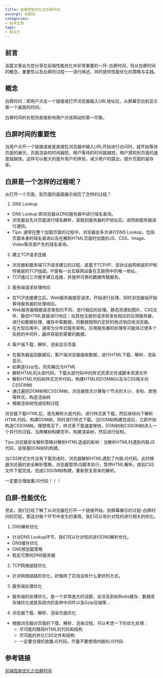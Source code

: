 ```yaml
---
title: 前端性能优化之白屏时间
excerpt: 如题目
categories:
- 技术文章
tags:
- 软实力
---
```


## 前言
该篇文章会为您分享在前端性能优化中非常重要的一环-白屏时间，将从白屏时间的概念、重要性以及白屏的过程一一进行阐述，同时提供性能优化的策略与实践。

## 概念
白屏时间：即用户点击一个链接或打开浏览器输入URL地址后，从屏幕空白到显示第一个画面的时间。

白屏时间的长短将直接影响用户对该网站的第一印象。

## 白屏时间的重要性
当用户点开一个链接或者是直接在浏览器中输入URL开始进行访问时，就开始等待页面的展示。页面渲染的时间越短，用户等待的时间就越短，用户感知到页面的速度就越快。这样可以极大的提升用户的体验，减少用户的跳出，提升页面的留存率。

## 白屏是一个怎样的过程呢？
从打开一个页面，到页面的画面展示经历了怎样的过程？
1. DNS Lookup
  - DNS Lookup 即浏览器从DNS服务器中进行域名查询。
  - 浏览器会先对页面进行域名解析，获取到服务器的IP地址后，进而和服务器进行通信。
  - Tips: 通常在整个加载页面的过程中，浏览器会多次进行DNS Lookup，包括页面本身的域名查询以及在解析HTML页面时加载的JS、CSS、Image、Video等资源产生的域名查询。
2. 建立TCP请求连接
  - 浏览器和服务端TCP请求建立的过程，是基于TCP/IP，该协议由网络层的IP和传输层的TCP组成。IP是每一台互联网设备在互联网中的唯一地址。
  - TCP通过三次握手建立连接，并提供可靠的数据传输服务。
3. 服务端请求处理响应
  - 在TCP连接建立后，Web服务器接受请求，开始进行处理，同时浏览器端开始等待服务器的处理响应。
  - Web服务器根据请求类型的不同，进行相应的处理。静态资源如图片、CSS文件、静态HTML直接进行响应；如其他注册的请求转发给相应的应用服务器，进行如数据处理、缓存中取数据，将数据按照约定好的格式响应给浏览器。
  - 在大型应用中，通常为分布式服务架构，应用服务器的处理有可能经过很多个系统的中间件，最终获取到需要的数据。
4. 客户端下载、解析、渲染显示页面
  - 在服务器返回数据后，客户端浏览器接收数据，进行HTML下载、解析、渲染显示。
  - 如果是Gzip包，则先解压为HTML
  - 解析HTML的头部代码，下载头部代码中的样式资源文件或脚本资源文件
  - 解析HTML代码和样式文件代码，构建HTML的DOM树以及与CSS相关的CSSOM树
  - 通过遍历DOM树和CSSOM树，浏览器依次计算每个节点的大小、坐标、颜色等样式，构造渲染树
  - 根据渲染树完成绘制过程

浏览器下载HTML后，首先解析头部代码，进行样式表下载，然后继续向下解析HTML代码，构建DOM树，同时进行样式下载。当DOM树构建完成后，立即开始构造CSSOM树。理想情况下，样式表下载速度够快，DOM树和CSSOM树进入一个并行的过程，当两棵树构建完毕，构建渲染树，然后进行绘制。

Tips:浏览器安全解析策略对解析HTML造成的影响：当解析HTML时遇到内联JS代码，会阻塞DOM树的构建。

当CSS样式文件没有下载完成时，浏览器解析HTML遇到了内联JS代码，此时根据浏览器的安全解析策略，浏览器暂停JS脚本执行，暂停HTML解析。直到CSS文件下载完成，完成CSSOM树构建，重新恢复原来的解析。

一定要合理放置JS代码！！！

## 白屏-性能优化
至此，我们已经了解了从浏览器在打开一个链接开始，到屏幕展示的过程-白屏时间的历程，那这对每个环节中发生的事情，我们可以有针对性的进行相关的优化。
1. DNS解析优化
  - 针对DNS Lookup环节，我们可以针对性的进行DNS解析优化。
  - DNS缓存优化
  - DNS预加载策略
  - 稳定可靠的DNS服务器
2. TCP网络链路优化
  - 针对网络链路的优化，好像除了花钱没有什么更好的方式。
3. 服务端处理优化
  - 服务端的处理优化，是一个非常庞大的话题，会涉及到如Redis缓存、数据库存储优化或是系统内的各种中间件以及Gzip压缩等…
4. 浏览器下载、解析、渲染页面优化
  - 根据浏览器对页面的下载、解析、渲染过程，可以考虑一下的优化处理：
    - 尽可能的精简HTML的代码和结构
    - 尽可能的优化CSS文件和结构
    - 一定要合理的放置JS代码，尽量不要使用内联的JS代码

## 参考链接
[前端性能优化之白屏时间](https://blog.csdn.net/qianyu6200430/article/details/109589895)


